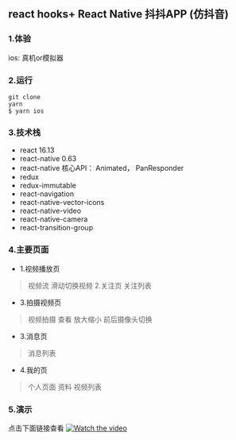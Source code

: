 ## react hooks+ React Native 抖抖APP (仿抖音)
### 1.体验
ios: 真机or模拟器

### 2.运行
```shell
git clone
yarn
$ yarn ios

```
### 3.技术栈
- react 16.13
- react-native 0.63
- react-native 核心API： Animated， PanResponder
- redux
- redux-immutable
- react-navigation
- react-native-vector-icons
- react-native-video
- react-native-camera
- react-transition-group

### 4.主要页面

- 1.视频播放页
> 视频流 滑动切换视频
> 2.关注页
> 关注列表
- 3.拍摄视频页
> 视频拍摄 查看 放大缩小 前后摄像头切换
- 3.消息页
> 消息列表
- 4.我的页
> 个人页面 资料 视频列表

### 5.演示

点击下面链接查看
[![Watch the video](http://xpanpan.com/cross/public/1.jpg)](http://v3-ppx.ixigua.com/6e8b986a4d9b5bdefac55660bbc7742b/5fa9223b/video/m/220191068546f3a4d998c36bd7d6f4e8eed11662011100006fe7130135d5/?a=1319&br=3417&bt=1139&cr=0&cs=0&cv=1&dr=3&ds=3&er=&l=202011091803490100140431500001EFF7&lr=superb&mime_type=video_mp4&qs=0&rc=ajU3ZThyNnlqeDMzZmYzM0ApZWQ2OTs7OTtnN2k8aDdpOWdjM2ljNS5lc2hfLS0xMTBzczQuNS02LV4zNS0uYTNhYWA6Yw%3D%3D&vl=&vr=)

